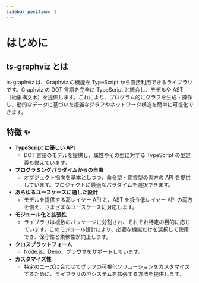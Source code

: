 ```yaml
---
sidebar_position: 1
---
```


# はじめに

## ts-graphviz とは

ts-graphviz は、Graphviz の機能を TypeScript から直接利用できるライブラリです。Graphviz の DOT 言語を完全に TypeScript と統合し、モデルや AST（抽象構文木）を提供します。これにより、プログラム的にグラフを生成・操作し、動的なデータに基づいた複雑なグラフやネットワーク構造を簡単に可視化できます。

## 特徴 ✨

- **TypeScript に優しい API**
  - DOT 言語のモデルを提供し、属性やその型に対する TypeScript の型定義も備えています。
- **プログラミングパラダイムからの自由**
  - オブジェクト指向を基本としつつ、命令型・宣言型の両方の API を提供しています。プロジェクトに最適なパラダイムを選択できます。
- **あらゆるユースケースに適した設計**
  - モデルを提供する高レイヤー API と、AST を扱う低レイヤー API の両方を備え、さまざまなユースケースに対応します。
- **モジュール化と拡張性**
  - ライブラリは複数のパッケージに分割され、それぞれ特定の目的に応じています。このモジュール設計により、必要な機能だけを選択して使用でき、保守性と柔軟性が向上します。
- **クロスプラットフォーム**
  - Node.js、Deno、ブラウザをサポートしています。
- **カスタマイズ性**
  - 特定のニーズに合わせてグラフの可視化ソリューションをカスタマイズするために、ライブラリの型システムを拡張する方法を提供します。
